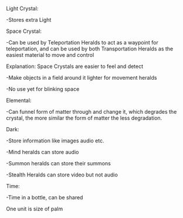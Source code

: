 Light Crystal:

\-Stores extra Light

Space Crystal:

\-Can be used by Teleportation Heralds to act as a waypoint for teleportation, and can be used by both Transportation Heralds as the easiest material to move and control

Explanation: Space Crystals are easier to feel and detect

\-Make objects in a field around it lighter for movement heralds

\-No use yet for blinking space 

Elemental: 

\-Can funnel form of matter through and change it, which degrades the crystal, the more similar the form of matter the less degradation.

Dark:

\-Store information like images audio etc.

\-Mind heralds can store audio

\-Summon heralds can store their summons

\-Stealth Heralds can store video but not audio

Time:

\-Time in a bottle, can be shared

One unit is size of palm

